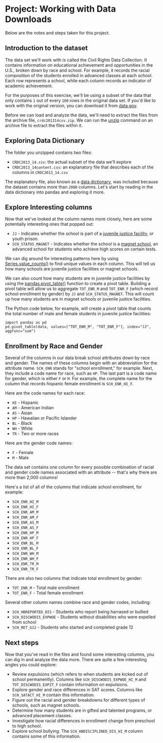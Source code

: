 # Project: Working with Data Downloads

Below are the notes and steps taken for this project.

## Introduction to the dataset

The data set we'll work with is called the Civil Rights Data Collection. It contains information on educational achievement and opportunities in the U.S., broken down by race and school. For example, it records the racial composition of the students enrolled in advanced classes at each school. Each row represents a school, while each column records an indicator of academic achievement.

For the purposes of this exercise, we'll be using a subset of the data that only contains `1` out of every `100` rows in the original data set. If you'd like to work with the original version, you can download it from [data.gov](https://catalog.data.gov/dataset/civil-rights-data-collection-2013-14).

Before we can load and analyze the data, we'll need to extract the files from the archive file, `crdc201314csv.zip`. We can run the [unzip](https://linux.die.net/man/1/unzip) command on an archive file to extract the files within it.

## Exploring Data Dictionary

The folder you unzipped contains two files:

- `CRDC2013_14.csv`: the actual subset of the data we'll explore
- `CRDC2013_14content.csv`: an explanatory file that describes each of the columns in `CRDC2013_14.csv`
    
The explanatory file, also known as a [data dictionary](https://en.wikipedia.org/wiki/Data_dictionary), was included because the dataset contains more than `2000` columns. Let's start by reading in the data dictionary into pandas and exploring it more.

## Explore Interesting columns

Now that we've looked at the column names more closely, here are some potentially interesting ones that popped out:

- `JJ` - Indicates whether the school is part of a [juvenile justice facility](https://en.wikipedia.org/wiki/Youth_detention_center), or youth prison.
- `SCH_STATUS_MAGNET` - Indicates whether the school is a [magnet school](https://en.wikipedia.org/wiki/Magnet_school), an advanced school for students who achieve high scores on certain tests.

We can dig around for interesting patterns here by using [Series.value_counts()](http://pandas.pydata.org/pandas-docs/stable/generated/pandas.Series.value_counts.html) to find unique values in each column. This will tell us how many schools are juvenile justice facilities or magnet schools.

We can also count how many students are in juvenile justice facilities by using the [pandas.pivot_table()](http://pandas.pydata.org/pandas-docs/stable/generated/pandas.pivot_table.html) function to create a pivot table. Building a pivot table will allow us to aggregate `TOT_ENR_M` and `TOT_ENR_F` (which record school enrollment by gender) by `JJ` and `SCH_STATUS_MAGNET`. This will count up how many students are in magnet schools or juvenile justice facilities.

The Python code below, for example, will create a pivot table that counts the total number of male and female students in juvenile justice facilities:


```
import pandas as pd
pd.pivot_table(data, values=["TOT_ENR_M", "TOT_ENR_F"], index="JJ", aggfunc="sum")
```

## Enrollment by Race and Gender

Several of the columns in our data break school attributes down by race and gender. The names of these columns begin with an abbreviation for the attribute name. `SCH_ENR` stands for "school enrollment," for example. Next, they include a code name for race, such as `HP`. The last part is a code name for gender, which is either `F` or `M`. For example, the complete name for the column that records hispanic female enrollment is `SCH_ENR_HI_F`.

Here are the code names for each race:

- `HI` - Hispanic
- `AM` - American Indian
- `AS` - Asian
- `HP` - Hawaiian or Pacific Islander
- `BL` - Black
- `WH` - White
- `TR` - Two or more races

Here are the gender code names:

- `F` - Female
- `M` - Male

The data set contains one column for every possible combination of racial and gender code names associated with an attribute -- that's why there are more than 2,000 columns!

Here's a list of all of the columns that indicate school enrollment, for example:

- `SCH_ENR_HI_M`
- `SCH_ENR_HI_F`
- `SCH_ENR_AM_M`
- `SCH_ENR_AM_F`
- `SCH_ENR_AS_M`
- `SCH_ENR_AS_F`
- `SCH_ENR_HP_M`
- `SCH_ENR_HP_F`
- `SCH_ENR_BL_M`
- `SCH_ENR_BL_F`
- `SCH_ENR_WH_M`
- `SCH_ENR_WH_F`
- `SCH_ENR_TR_M`
- `SCH_ENR_TR_F`

There are also two columns that indicate total enrollment by gender:

- `TOT_ENR_M` - Total male enrollment
- `TOT_ENR_F` - Total female enrollment

Several other column names combine race and gender codes, including:

- `SCH_HBREPORTED_DIS` - Students who report being harrased or bullied
- `SCH_DISCWODIS_EXPWOE` - Students without disabilities who were expelled from school
- `SCH_RET_G12` - Students who started and completed grade 12


## Next steps

Now that you've read in the files and found some interesting columns, you can dig in and analyze the data more. There are quite a few interesting angles you could explore:

- Review expulsions (which refers to when students are kicked out of school permanently). Columns like `SCH_DISCWODIS_EXPWOE_HI_M` and `TOT_DISCWODIS_EXPZT_F` contain information on expulsions.
- Explore gender and race differences in SAT scores. Columns like `SCH_SATACT_HI_M` contain this information.
- Figure out the racial and gender breakdowns for different types of schools, such as magnet schools.
- Determine how many students are in gifted and talented programs, or advanced placement classes.
- Investigate how racial differences in enrollment change from preschool to high school.
- Explore school bullying. The `SCH_HBDISCIPLINED_DIS_HI_M` column contains some of this information.
